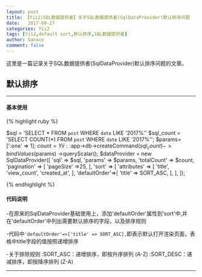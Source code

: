 ```yaml
---
layout: post
title: 【Yii2|SQL数据提供者】关于SQL数据提供者(SqlDataProvider)默认排序问题
date:   2017-09-27
categories: Yii2
tags: [Yii2,default sort,默认排序,SQL数据提供者]
author: Ganace
comment: false
---
```


这里是一篇记录关于SQL数据提供者(SqlDataProvider)默认排序问题的文章。

## 默认排序

---
####  基本使用
{% highlight ruby %}

$sql = 'SELECT * FROM `post` WHERE `date` LIKE '2017%''
$sql_count = 'SELECT COUNT(\*) FROM `post` WHERE `date` LIKE '2017%'';
$params=[':one' => 1];
$count = Yii::$app->db->createCommand($sql_count)
    ->bindValues($params)
    ->queryScalar();
$dataProvider = new SqlDataProvider([
    'sql' => $sql,
    'params' => $params,
    'totalCount' => $count,
    'pagination' => [
        'pageSize' =>25,
    ],
    'sort' => [
        'attributes' => [
            'title',
            'view_count',
            'created_at',
        ],
        'defaultOrder'=>[
            'title' => SORT_ASC,
        ],
    ],
]);

{% endhighlight %}

####  代码说明

-在原来的SqlDataProvider基础使用上，添加'defaultOrder'属性到'sort'中,并在'defaultOrder'中列出需要默认排序的字段，以及排序规则

-代码中`'defaultOrder'=>['title' => SORT_ASC],`即表示默认打开渲染页面，表格中title字段的值按照递增排序

-关于排除规则
	:SORT_ASC：递增排序，即按升序排列 (A-Z)
	:SORT_DESC：递减排序，即按降序排列 (Z-A)

---


